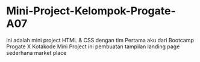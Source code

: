 # Mini-Project-Kelompok-Progate-A07
ini adalah mini project HTML & CSS dengan tim Pertama aku dari Bootcamp Progate X Kotakode
Mini Project ini pembuatan tampilan landing page sederhana market place
